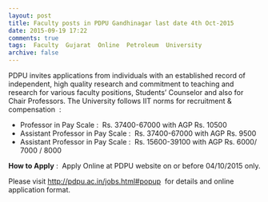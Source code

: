 ```yaml
---
layout: post
title: Faculty posts in PDPU Gandhinagar last date 4th Oct-2015   
date: 2015-09-19 17:22
comments: true
tags:  Faculty  Gujarat  Online  Petroleum  University 
archive: false
---
```

PDPU invites applications from individuals with an established record of independent, high quality research and commitment to teaching and research for various faculty positions, Students’ Counselor and also for Chair Professors. The University follows IIT norms for recruitment & compensation  :

- Professor in Pay Scale :  Rs. 37400-67000 with AGP Rs. 10500
- Assistant Professor in Pay Scale :  Rs. 37400-67000 with AGP Rs. 9500
- Assistant Professor in Pay Scale :  Rs. 15600-39100 with AGP Rs. 6000/ 7000 / 8000 

**How to Apply** :  Apply Online at PDPU website on or before 04/10/2015 only. 

Please visit <http://pdpu.ac.in/jobs.html#popup>  for details and online application format.

